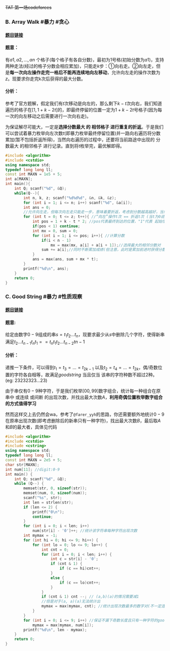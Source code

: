 


~~TAT 第一场codeforces~~

### B. Array Walk #暴力 #贪心

#### [题目链接](https://codeforces.com/contest/1389/problem/B)

#### 题意：

有$a1, a2, ..., an$ 个格子(每个格子有各自分数)，最初为1号格(初始分数为$a1$)，支持两种走法(经过的格子分数会相应累加)，只能走$k$步：①向右走。②向左走，但是**每一次向左操作走完一格后不能再连续地向左移动**，允许向左走的操作次数为$z$。现要求你走完k次后获得的最大分数。

#### 分析：

参考了官方题解，假定我们有$t$次移动是向左的，那么剩下$k-t$次向右，我们知道遍历的格子在$[1, 1+k-2t]$的，即最终停留的位置一定为$1+k-2t$号格子(因为每一次的向左移动之后需要进行一次向右走)。

为保证解尽可能大，一定是**选择分数最大 的 相邻格子 进行重复的折返**。于是我们可以尝试着暴力枚举向左次数$t$(即暴力枚举最终停留位置)并一路向右遍历将分数累加(暂不包括折返所得)，当然向右遍历的过程中，还要将当前路途中出现的 分数最大 的相邻格子 进行记录。直到将$t$枚举完，最优解即得。

```C++
#include <algorithm>
#include <cstdio>
using namespace std;
typedef long long ll;
const int MAXN = 1e5 + 5;
int a[MAXN];
int main(){
    int Q; scanf("%d", &Q);
    while(Q--){
        int n, k, z; scanf("%d%d%d", &n, &k, &z);
        for (int i = 1; i <= n; i++) scanf("%d", &a[i]); 
        int ans = 0;
        //允许向左走，但每次向左走只能走一步，意味着要折返，考虑到分数越高越好，当然是要选择最大的相邻 分数对 进行重复的折返
        for (int t = 0; t <= z; t++){ //“向左”操作t次 == 折返t次 (当t为0说明一路向右)
            int pos = 1 + k - t * 2; //pos代表最终到达的位置，"1"代表 起始位置为1，折返t次就消耗t*2次操作
            if(pos < 1) continue;
            int mx = 0, sum = 0;
            for (int i = 1; i <= pos; i++){ //计算分数
                if(i < n - 1) 
                    mx = max(mx, a[i] + a[i + 1]);//选择最大的相邻分数对
                sum += a[i];//同时不断累加成绩(但注意，此时是累加前进时获得分数，没加上折返时获得分数)
            }
            ans = max(ans, sum + mx * t); 
        }
        printf("%d\n", ans);
    }
    return 0;
}

```

### C. Good String #暴力 #性质观察

#### [题目链接](https://codeforces.com/contest/1389/problem/C)

#### 题意:

给定由数字$0-9$组成的串$s = t_1t_2...t_n$，现要求最少从$s$中删除几个字符，使得新串满足$t_2...t_{n-1}t_{n}t_1 == t_{n}t_1t_2...t_{n-2}t{n-1}$

#### 分析：

递推一下条件，可以得到$t_1 = t_3 = ... = t_{2k-1}$ 以及$t_2 = t_4 = ... = t_{2k}$，偶/奇数位置的字符各自相等，故满足$good string$ 当且仅当 该串的字符种数不超过2种。(eg: $23 23 23 23 ... 23$)

由于串仅有$0-9$种字符，于是我们枚举$[00, 99]$数字组合，统计每一种组合在原串中 或连续 或间断 的出现次数，并找出最大次数$A$，**利用奇偶位置枚举数字组合的方式值得学习**

然而这样交上去仍然会wa，参考了`@farer_yyh`的思路，你还需要额外地统计$0-9$在原串出现次数(即考虑删除后的新串只有一种字符)，找出最大次数$B$，最后取$A$和$B$的最大者，具体见代码

```c++
#include <algorithm>
#include <cstdio>
#include <cstring>
using namespace std;
typedef long long ll;
const int MAXN = 2e5 + 5;
char str[MAXN];
int num[11]; //digit:0-9
int main() {
    int Q; scanf("%d", &Q);
    while (Q--) {
        memset(str, 0, sizeof(str));
        memset(num, 0, sizeof(num));
        scanf("%s", str);
        int len = strlen(str);
        if (len <= 2) {
            printf("0\n");
            continue;
        }
        for (int i = 0; i < len; i++)
            num[str[i] - '0']++; //统计该字符串每种字符出现次数
        int mymax = -1;
        for (int hi = 0; hi <= 9; hi++) {
            for (int lo = 0; lo <= 9; lo++) {
                int cnt = 0;
                for (int i = 0; i < len; i++) {
                    int c = str[i] - '0';
                    if (cnt & 1) {
                        if (c == hi)cnt++;
                    }
                    else {
                        if (c == lo)cnt++;
                    }
                }
                if (cnt & 1) cnt --; // (a,b)(a)的情况需要减1
                //但是对于(a, a)(a)无法统计出
                mymax = max(mymax, cnt); //统计出现次数最多的数字对(不一定连续)
            }
        }
        for (int i = 0; i <= 9; i++) //保证不漏下奇数长度且只有一种字符的good string
            mymax = max(mymax, num[i]);
        printf("%d\n", len - mymax);
    }
    return 0;
}
```

